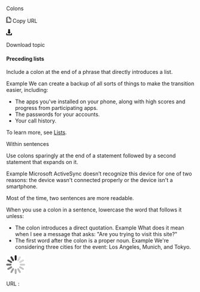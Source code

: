 ﻿# 

Colons

![Copy URL](media/colons/Copy.png)
Copy URL

![Download](media/colons/Download.png)

Download topic

#### Preceding lists

Include a colon at the end of a phrase that directly introduces a list.

Example
We can create a backup of all sorts of things to make the transition easier, including: 

  - The apps you've installed on your phone, along with high scores and progress from participating apps. 
  - The passwords for your accounts. 
  - Your call history. 

To learn more, see [Lists](https://worldready.cloudapp.net/Styleguide/Read?id=2700&topicid=36412).

Within sentences

Use colons sparingly at the end of a statement followed by a second statement that expands on it. 

Example Microsoft
ActiveSync doesn’t recognize this device for one of two reasons:
the device wasn't connected properly or the device isn't a
smartphone.

Most of the time, two sentences are more readable.

When you use a colon in a sentence, lowercase the word that follows it unless:

  - The colon introduces a direct quotation.
    Example What does it mean when I see a message that asks: "Are you trying to visit this site?"
  - The first word after the colon is a proper noun.
    Example We're considering three cities for the event: Los Angeles, Munich, and Tokyo. 

![In progress](media/colons/activity-large.gif)

URL :

